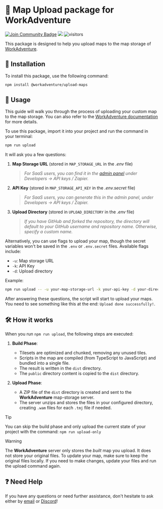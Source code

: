 # 🚀 Map Upload package for WorkAdventure

<a href="https://discord.gg/G6Xh9ZM9aR" target="blank"><img src="https://img.shields.io/discord/821338762134290432.svg?style=flat&label=Join%20Community&color=7289DA" alt="Join Community Badge"/></a>
<a href="https://x.com/workadventure_" target="blank"><img src="https://img.shields.io/twitter/follow/workadventure_.svg?style=social" /></a>
![visitors](https://vbr.nathanchung.dev/badge?page_id=workadventure.upload-maps&color=00cf00)

This package is designed to help you upload maps to the map storage of [WorkAdventure](https://workadventu.re/).

## 🔧 Installation

To install this package, use the following command:

```bash
npm install @workadventure/upload-maps
```

## 📄 Usage

This guide will walk you through the process of uploading your custom map to the map storage. You can also refer to the [WorkAdventure documentation](https://docs.workadventu.re/map-building/tiled-editor/publish/wa-hosted/) for more details.

To use this package, import it into your project and run the command in your terminal:

```bash
npm run upload
```

It will ask you a few questions:

1. **Map Storage URL** (stored in `MAP_STORAGE_URL` in the *.env* file)

   > *For SaaS users, you can find it in the [admin panel](https://admin.workadventu.re) under Developers -> API keys / Zapier.*

2. **API Key** (stored in `MAP_STORAGE_API_KEY` in the *.env.secret* file)

   > *For SaaS users, you can generate this in the admin panel, under Developers -> API keys / Zapier.*

3. **Upload Directory** (stored in `UPLOAD_DIRECTORY` in the *.env* file)

   > *If you have GitHub and forked the repository, the directory will default to your GitHub username and repository name. Otherwise, specify a custom name.*

Alternatively, you can use flags to upload your map, though the secret variables won't be saved in the `.env` or `.env.secret` files. Available flags include:

- `-u`: Map storage URL
- `-k`: API Key
- `-d`: Upload directory

Example:

```bash
npm run upload -- -u your-map-storage-url -k your-api-key -d your-directory
```

After answering these questions, the script will start to upload your maps. You need to see something like this at the end: `Upload done successfully!`.

## 🛠️ How it works

When you run `npm run upload`, the following steps are executed:

1. **Build Phase**:
   - Tilesets are optimized and chunked, removing any unused tiles.
   - Scripts in the map are compiled (from TypeScript to JavaScript) and bundled into a single file.
   - The result is written in the `dist` directory.
   - The `public` directory content is copied to the `dist` directory.

2. **Upload Phase**:
   - A ZIP file of the `dist` directory is created and sent to the **WorkAdventure** map-storage server.
   - The server unzips and stores the files in your configured directory, creating `.wam` files for each `.tmj` file if needed.
  
> [!TIP]
> You can skip the build phase and only upload the current state of your project with the command: `npm run upload-only`

> [!WARNING]
> The **WorkAdventure** server only stores the *built* map you upload. It does not store your original files. To update your map, make sure to keep the original files locally. If you need to make changes, update your files and run the upload command again.

## ❓ Need Help

If you have any questions or need further assistance, don't hesitate to ask either by [email](mailto:hello@workadventu.re) or [Discord](https://discord.gg/G6Xh9ZM9aR)!
